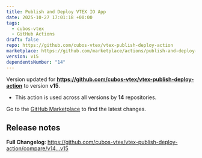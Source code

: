 ```yaml
---
title: Publish and Deploy VTEX IO App
date: 2025-10-27 17:01:18 +00:00
tags:
  - cubos-vtex
  - GitHub Actions
draft: false
repo: https://github.com/cubos-vtex/vtex-publish-deploy-action
marketplace: https://github.com/marketplace/actions/publish-and-deploy-vtex-io-app
version: v15
dependentsNumber: "14"
---
```



Version updated for **https://github.com/cubos-vtex/vtex-publish-deploy-action** to version **v15**.
- This action is used across all versions by **14** repositories.

Go to the [GitHub Marketplace](https://github.com/marketplace/actions/publish-and-deploy-vtex-io-app) to find the latest changes.

## Release notes

**Full Changelog**: https://github.com/cubos-vtex/vtex-publish-deploy-action/compare/v14...v15
